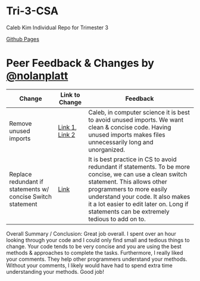 # Tri-3-CSA

Caleb Kim Individual Repo for Trimester 3

[Github Pages](https://calebkimsd.github.io/Tri-3-CSA/)

# Peer Feedback & Changes by [@nolanplatt](https://github.com/nolanplatt)
| Change | Link to Change | Feedback |
| --------------- | --------------- | --------------- |
| Remove unused imports | [Link 1](https://github.com/calebkimsd/Tri-3-CSA/commit/6d50afc033d54276dc8eab6bff943c159558f67a), [Link 2](https://github.com/calebkimsd/Tri-3-CSA/commit/09ff5ee746c8f30897115a1904b6096cbd771803) | Caleb, in computer science it is best to avoid unused imports. We want clean & concise code. Having unused imports makes files unnecessarily long and unorganized.  |
| Replace redundant if statements w/ concise Switch statement | [Link](https://github.com/calebkimsd/Tri-3-CSA/commit/b67e86a5441504a3d054a1189c747864030d8cda) | It is best practice in CS to avoid redundant if statements. To be more concise, we can use a clean switch statement. This allows other programmers to more easily understand your code. It also makes it a lot easier to edit later on. Long if statements can be extremely tedious to add on to.  |
Overall Summary / Conclusion: Great job overall. I spent over an hour looking through your code and I could only find small and tedious things to change. Your code tends to be very concise and you are using the best methods & approaches to complete the tasks. Furthermore, I really liked your comments. They help other programmers understand your methods. Without your comments, I likely would have had to spend extra time understanding your methods. Good job!